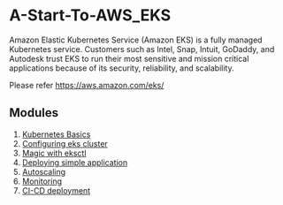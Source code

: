 # A-Start-To-AWS_EKS
Amazon Elastic Kubernetes Service (Amazon EKS) is a fully managed Kubernetes service. Customers such as Intel, Snap, Intuit, GoDaddy, and Autodesk trust EKS to run their most sensitive and mission critical applications because of its security, reliability, and scalability.

Please refer https://aws.amazon.com/eks/

## Modules
1. <a href="">Kubernetes Basics</a>
2. <a href="">Configuring eks cluster</a> 
3. <a href="">Magic with eksctl</a>
4. <a href="">Deploying simple application</a>
5. <a href="">Autoscaling</a>
6. <a href="">Monitoring</a>
7. <a href="">CI-CD deployment</a>


